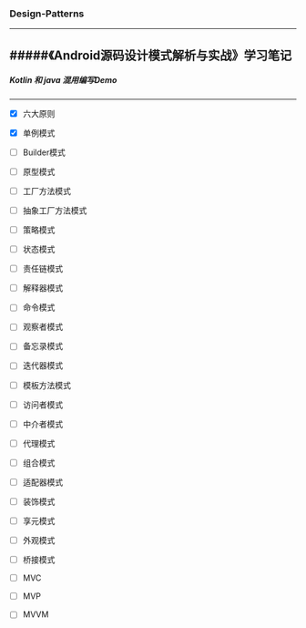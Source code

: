 ### Design-Patterns
----------
#####《Android源码设计模式解析与实战》学习笔记
----------
##### Kotlin 和 java 混用编写Demo
----------
- [x] 六大原则

- [x] 单例模式
                
- [ ] Builder模式
                
- [ ] 原型模式

- [ ] 工厂方法模式

- [ ] 抽象工厂方法模式

- [ ] 策略模式

- [ ] 状态模式

- [ ] 责任链模式

- [ ] 解释器模式

- [ ] 命令模式

- [ ] 观察者模式

- [ ] 备忘录模式

- [ ] 迭代器模式

- [ ] 模板方法模式

- [ ] 访问者模式

- [ ] 中介者模式

- [ ] 代理模式

- [ ] 组合模式

- [ ] 适配器模式

- [ ] 装饰模式

- [ ] 享元模式

- [ ] 外观模式

- [ ] 桥接模式

- [ ] MVC

- [ ] MVP

- [ ] MVVM
